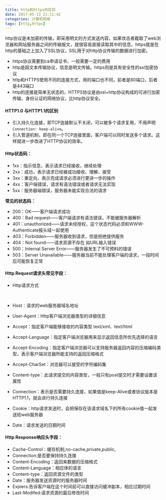 ```yaml
---
title: http和https的区别
date: 2017-05-13 21:11:42
categories: 计算机网络
tags: [http,https]
---
```


http协议是未加密的传输，即采用明文的方式发送内容，如果攻击者截取了web浏览器和网站服务器之间的传输报文，就很容易直接读取其中的信息。https就是在http的基础之上加入了SSL协议，SSL用于对http协议传输的数据进行加密。

- https协议需要到ca申请证书，一般需要一定的费用
- http是超文本传输协议，信息是明文传输。https则是具有安全性的ssl加密协议
- http和HTTPS使用不同的连接方式，用的端口也不同，前者是80端口，后者是443端口
- http的连接是简单无状态的，HTTPS协议是由ssl+http协议构成的可进行加密传输、身份认证的网络协议，比http协议安全。

<!--more-->

#### HTTP1.0 与HTTP1.1的区别

- 引入持久化连接，即TCP连接默认不关闭，可以被多个请求复用，不用声明`Connection: keep-alive`。
- 引入管道机制，即在同一个TCP连接里面，客户端可以同时发送多个请求。这样就进一步改进了HTTP协议的效率。

#### Http状态码：

- 1xx：指示信息，表示请求已经接收，继续处理
- 2xx：成功，表示请求已经被成功接收、理解、接受
- 3xx：重定向，表示完成请求必须进行更进一步的操作
- 4xx：客户端错误，请求有语法错误或者请求无法实现
- 5xx：服务器端错误，服务器未能实现合法的请求

**常见的状态码：**

- 200：OK——客户端请求成功
- 400：Bad request——客户端请求有语法错误，不能被服务器解析
- 401：unauthorized——请求未经授权，这个状态代码必须和WWW-Authenticate报头域一起使用 
- 403：Forbidden——服务器收到请求，但是拒绝提供服务
- 404：Not found——请求资源不存在  如URL输入错误
- 500：Internal Server Error——服务器发生了不可预料的错误
- 503：Server Unavailable——服务器当前不能处理客户端的请求，一段时间后可能恢复正常



#### Http Request请求头常见字段：

- Http请求方式

  ​

- Host：请求的web服务器域名地址

- User-Agent：Http客户端浏览器类型的详细信息

- Accept：指定客户端能够接收的内容类型 text/xml、text/html

- Accept-Language：指定客户端浏览器用来显示返回信息所优先选择的语言

- Accept-Encoding：指定客户端浏览器可以支持服务器返回内容的压缩编码类型，表示客户端浏览器所能支持的返回压缩格式

- Accept-CharSet：浏览器可以接受的字符编码集

- Content-type：此请求提交的内容类型，一般只有post提交时才需要设置该属性

- Connection：表示是否需要持久连接，如果值是keep-Alive或者协议版本是HTTP1.1，就会进行持久连接

- Cookie：http请求发送时，会把保存在该请求域名下的所有cookie值一起发送给web服务器

- Date：请求发送的日期时间

#### Http Response响应头字段：

- Cache-Control：缓存机制,no-cache,private,public,
- Connection:是否要保持持久连接
- Content-Encoding：返回来数据的压缩格式
- Content-Language：相应体的语言
- Content-type：返回资源文件的类型
- Date：服务器发送资源时的服务器时间
- Expiers:告诉客户端在这个时间前可以直接访问缓冲副本，相应过期时间
- Last-Modifed:请求资源的最后修改时间